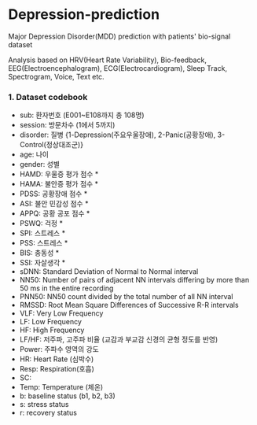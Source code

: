 # Depression-prediction

Major Depression Disorder(MDD) prediction with patients' bio-signal dataset

Analysis based on HRV(Heart Rate Variability), Bio-feedback, EEG(Electroencephalogram), ECG(Electrocardiogram), Sleep Track, Spectrogram, Voice, Text etc.

### 1. Dataset codebook

* sub: 환자번호 (E001~E108까지 총 108명)
* session: 방문차수 (1에서 5까지)
* disorder: 질병 {1-Depression(주요우울장애), 2-Panic(공황장애), 3-Control(정상대조군)}
* age: 나이
* gender: 성별
* HAMD: 우울증 평가 점수 *
* HAMA: 불안증 평가 점수 *
* PDSS: 공황장애 점수 *
* ASI: 불안 민감성 점수 *
* APPQ: 공황 공포 점수 *
* PSWQ: 걱정 *
* SPI: 스트레스 *
* PSS: 스트레스 *
* BIS: 충동성 *
* SSI: 자살생각 *
* sDNN: Standard Deviation of Normal to Normal interval
* NN50: Number of pairs of adjacent NN intervals differing by more than 50 ms in the entire recording
* PNN50: NN50 count divided by the total number of all NN interval
* RMSSD: Root Mean Square Differences of Successive R-R intervals
* VLF: Very Low Frequency
* LF: Low Frequency
* HF: High Frequency
* LF/HF: 저주파, 고주파 비율 (교감과 부교감 신경의 균형 정도를 반영)
* Power: 주파수 영역의 강도
* HR: Heart Rate (심박수)
* Resp: Respiration(호흡)
* SC: 
* Temp: Temperature (체온)
* b: baseline status (b1, b2, b3)
* s: stress status 
* r: recovery status
